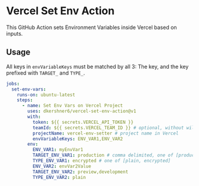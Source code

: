 # Vercel Set Env Action

This GitHub Action sets Environment Variables inside Vercel based on inputs.

## Usage

All keys in `envVariableKeys` must be matched by all 3: The key, and the key prefixed with `TARGET_` and `TYPE_`.

```yaml
jobs:
  set-env-vars:
    runs-on: ubuntu-latest
    steps:
      - name: Set Env Vars on Vercel Project
        uses: dkershner6/vercel-set-env-action@v1
        with:
          token: ${{ secrets.VERCEL_API_TOKEN }}
          teamId: ${{ secrets.VERCEL_TEAM_ID }} # optional, without will use personal
          projectName: vercel-env-setter # project name in Vercel
          envVariableKeys: ENV_VAR1,ENV_VAR2
        env:
          ENV_VAR1: myEnvVar1
          TARGET_ENV_VAR1: production # comma delimited, one of [production, preview, development]
          TYPE_ENV_VAR1: encrypted # one of [plain, encrypted]
          ENV_VAR2: envVar2Value
          TARGET_ENV_VAR2: preview,development
          TYPE_ENV_VAR2: plain
```
